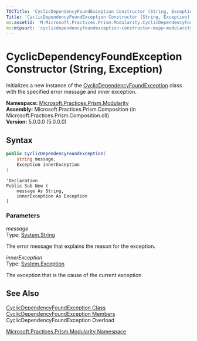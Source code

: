 ```yaml
---
TOCTitle: 'CyclicDependencyFoundException Constructor (String, Exception)'
Title: 'CyclicDependencyFoundException Constructor (String, Exception) (Microsoft.Practices.Prism.Modularity)'
ms:assetid: 'M:Microsoft.Practices.Prism.Modularity.CyclicDependencyFoundException.\#ctor(System.String,System.Exception)'
ms:mtpsurl: 'cyclicdependencyfoundexception-constructor-mspp-modularity.md'
---
```


# CyclicDependencyFoundException Constructor (String, Exception)

Initializes a new instance of the [CyclicDependencyFoundException](/patterns-practices/reference/cyclicdependencyfoundexception-class-mspp-modularity) class with the specified error message and inner exception.

**Namespace:** [Microsoft.Practices.Prism.Modularity](/patterns-practices/reference/mspp-modularity-namespace)<br/>
**Assembly:** Microsoft.Practices.Prism.Composition (in Microsoft.Practices.Prism.Composition.dll)<br/>
**Version:** 5.0.0.0 (5.0.0.0)

## Syntax

```C#
public CyclicDependencyFoundException(
	string message,
	Exception innerException
)
```
```VB
'Declaration
Public Sub New ( 
	message As String,
	innerException As Exception
)
```

### Parameters

*message*  
Type: [System.String](http://msdn.microsoft.com/en-us/library/s1wwdcbf)

The error message that explains the reason for the exception.

*innerException*  
Type: [System.Exception](http://msdn.microsoft.com/en-us/library/c18k6c59)

The exception that is the cause of the current exception.

## See Also

[CyclicDependencyFoundException Class](/patterns-practices/reference/cyclicdependencyfoundexception-class-mspp-modularity)<br/>
[CyclicDependencyFoundException Members](/patterns-practices/reference/cyclicdependencyfoundexception-members-mspp-modularity)<br/>
CyclicDependencyFoundException Overload

[Microsoft.Practices.Prism.Modularity Namespace](/patterns-practices/reference/mspp-modularity-namespace)<br/>
